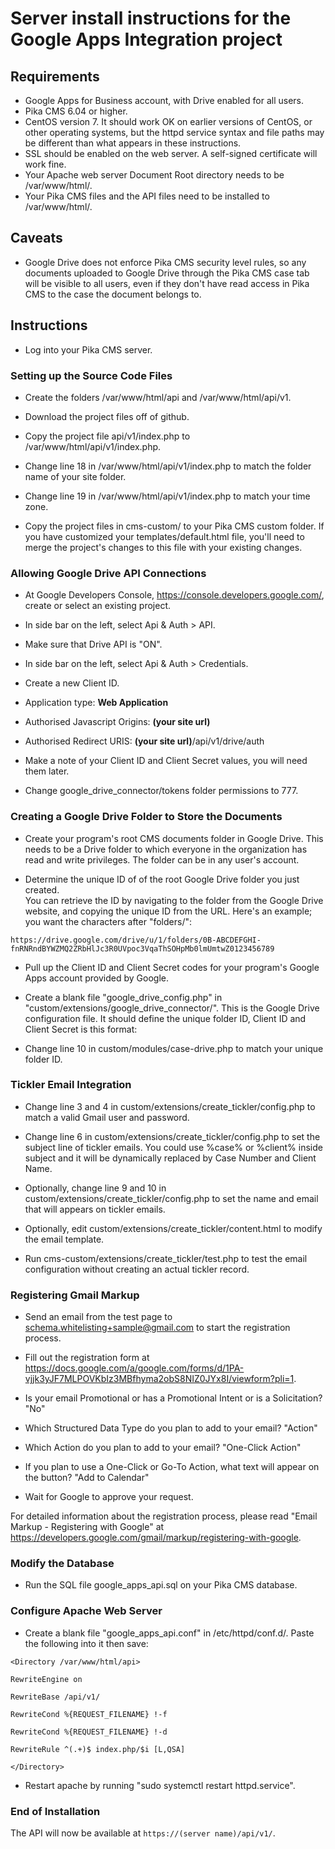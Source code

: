 # Server install instructions for the Google Apps Integration project

## Requirements

* Google Apps for Business account, with Drive enabled for all users.
* Pika CMS 6.04 or higher.
* CentOS version 7.  It should work OK on earlier versions of CentOS, or other
operating systems, but the httpd service syntax and file paths may be 
different than what appears in these instructions.
* SSL should be enabled on the web server.  A self-signed certificate will work fine.
* Your Apache web server Document Root directory needs to be /var/www/html/.
* Your Pika CMS files and the API files need to be installed to /var/www/html/.

## Caveats

* Google Drive does not enforce Pika CMS security level rules, so any documents
uploaded to Google Drive through the Pika CMS case tab will be visible to all
users, even if they don't have read access in Pika CMS to the case the document belongs to.

## Instructions

*  Log into your Pika CMS server.

### Setting up the Source Code Files

*  Create the folders /var/www/html/api and /var/www/html/api/v1.

*  Download the project files off of github.  

*  Copy the project file api/v1/index.php to /var/www/html/api/v1/index.php.

*  Change line 18 in /var/www/html/api/v1/index.php to match the folder name of
your site folder.

*  Change line 19 in /var/www/html/api/v1/index.php to match your time zone.

*  Copy the project files in cms-custom/ to your Pika CMS custom folder.  If you
have customized your templates/default.html file, you'll need to merge the 
project's changes to this file with your existing changes.

### Allowing Google Drive API Connections

* At Google Developers Console, <https://console.developers.google.com/>, create 
or select an existing project.

* In side bar on the left, select Api & Auth > API.

* Make sure that Drive API is "ON".

* In side bar on the left, select Api & Auth > Credentials.

* Create a new Client ID.

* Application type: **Web Application**

* Authorised Javascript Origins: **(your site url)**

* Authorised Redirect URIS: **(your site url)**/api/v1/drive/auth

* Make a note of your Client ID and Client Secret values, you will need them
later.

* Change google_drive_connector/tokens folder permissions to 777.

### Creating a Google Drive Folder to Store the Documents

*  Create your program's root CMS documents folder in Google Drive.  This needs 
to be a Drive folder to which everyone in the organization has read and write 
privileges.  The folder can be in any user's account.  

*  Determine the unique ID of of the root Google Drive folder you just created.  
You can retrieve the ID by navigating to the folder from the Google Drive 
website, and copying the unique ID from the URL.  Here's an example; you want 
the characters after "folders/":

`https://drive.google.com/drive/u/1/folders/0B-ABCDEFGHI-fnRNRndBYWZMQ2ZRbHlJc3R0UVpoc3VqaThSOHpMb0lmUmtwZ0123456789`

*  Pull up the Client ID and Client Secret codes for your program's Google Apps
account provided by Google.

*  Create a blank file "google_drive_config.php" in 
"custom/extensions/google_drive_connector/".  This is the Google Drive 
configuration file.  It should define the unique folder ID, Client ID and 
Client Secret is this format:
	
<?php

define("CLIENT_ID", '**abc123**');

define("CLIENT_SECRET", '**def456**');

define("UNIQUE_FOLDER_ID", '**0B-ABCDEFGHI-fnRNRndBYWZMQ2ZRbHlJc3R0UVpoc3VqaThSOHpMb0lmUmtwZ0123456789**');

?>

*  Change line 10 in custom/modules/case-drive.php to match your unique folder
ID.

### Tickler Email Integration

* Change line 3 and 4 in custom/extensions/create_tickler/config.php to match 
a valid Gmail user and password.

* Change line 6 in custom/extensions/create_tickler/config.php to set the subject
line of tickler emails.  You could use %case% or %client% inside subject and it 
will be dynamically replaced by Case Number and Client Name.

* Optionally, change line 9 and 10 in custom/extensions/create_tickler/config.php to 
set the name and email that will appears on tickler emails.

* Optionally, edit custom/extensions/create_tickler/content.html to modify the 
email template.

* Run cms-custom/extensions/create_tickler/test.php to test the email configuration
without creating an actual tickler record.

### Registering Gmail Markup

* Send an email from the test page to <schema.whitelisting+sample@gmail.com> to start
the registration process.

* Fill out the registration form at <https://docs.google.com/a/google.com/forms/d/1PA-vjjk3yJF7MLPOVKbIz3MBfhyma2obS8NIZ0JYx8I/viewform?pli=1>.

* Is your email Promotional or has a Promotional Intent or is a Solicitation? "No"

* Which Structured Data Type do you plan to add to your email? "Action"

* Which Action do you plan to add to your email? "One-Click Action"

* If you plan to use a One-Click or Go-To Action, what text will appear on the button? "Add to Calendar"

* Wait for Google to approve your request.

For detailed information about the registration process, please read "Email Markup - Registering with Google" at <https://developers.google.com/gmail/markup/registering-with-google>.

### Modify the Database

*  Run the SQL file google_apps_api.sql on your Pika CMS database.

### Configure Apache Web Server

*  Create a blank file "google_apps_api.conf" in /etc/httpd/conf.d/.  Paste the following into it then save:

`<Directory /var/www/html/api>`

`RewriteEngine on`

`RewriteBase /api/v1/`

`RewriteCond %{REQUEST_FILENAME} !-f`

`RewriteCond %{REQUEST_FILENAME} !-d`

`RewriteRule ^(.+)$ index.php/$i [L,QSA]`

`</Directory>`

*  Restart apache by running "sudo systemctl restart httpd.service".

### End of Installation

The API will now be available at `https://(server name)/api/v1/`.